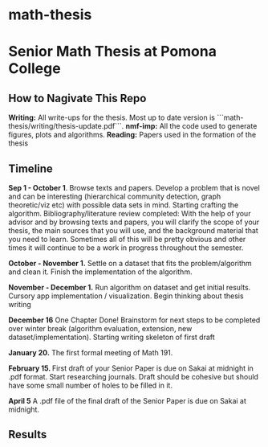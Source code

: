# math-thesis
<h1> Senior Math Thesis at Pomona College </h1>
<h2> How to Nagivate This Repo  </h2> 
<b>Writing:</b> All write-ups for the thesis. Most up to date version is ```math-thesis/writing/thesis-update.pdf```.
<b>nmf-imp:</b> All the code used to generate figures, plots and algorithms.
<b>Reading:</b> Papers used in the formation of the thesis
<h2> Timeline </h2> 
<b>Sep 1 - October 1</b>. Browse texts and papers. Develop a problem that is novel and can be interesting (hierarchical community detection, graph theoretic/viz etc) with possible data sets in mind. Starting crafting the algorithm. Bibliography/literature review completed: With the help of your advisor and by browsing texts and papers, you will clarify the scope of your thesis, the main sources that you will use, and the background material that you need to learn. Sometimes all of this will be pretty obvious and other times it will continue to be a work in progress throughout the semester.

<b>October  - November 1.</b> Settle on a dataset that fits the problem/algorithm and clean it. Finish the implementation of the algorithm.

<b>November - December 1.</b> Run algorithm on dataset and get initial results. Cursory app implementation / visualization. Begin thinking about thesis writing 
	 	 	 							
<b>December 16</b> One Chapter Done! Brainstorm for next steps to be completed over winter break (algorithm evaluation, extension, new dataset/implementation). Starting writing skeleton of first draft 
					
<b>January 20.</b> The first formal meeting of Math 191. 
					
<b>February 15. </b>First draft of your Senior Paper is due on Sakai at midnight in .pdf format. Start researching journals. Draft should be cohesive but should have some small number of holes to be filled in it. 
							
<b>April 5</b> A .pdf file of the final draft of the Senior Paper is due on Sakai at midnight. 
				
<h2> Results </h2>
